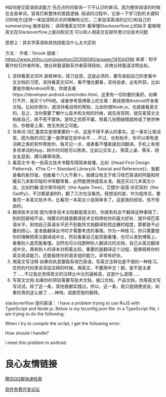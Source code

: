 #如何提交英语阅读能力
  先花点时间查询一下不认识的单词。因为整体阅读的时候在去查单词，容易打断整体的思路逻辑. 阅读的过程中，记录一下学习到的关键知识的地方(这样一来加深知识点的理解和记忆，二来加深英语的记忆)和自己的summarizing
循序目标：
读得懂英文SDK
看得懂Stackoverflow上的帖子
能够用英文在Stackoverflow上提问和交流
可以和人用英文在邮件里讨论技术问题

思想上：其实学英语和其他技能没什么太大区别

方法：
作者：foruok
链接：https://www.zhihu.com/question/20306040/answer/141044196
来源：知乎
著作权归作者所有。商业转载请联系作者获得授权，非商业转载请注明出处。

1) 坚持看英文SDK
欲练神功，挥刀自宫。这是必须的，要先收起自己的老看中文文档的习惯，坚持看英文SDK，看不懂也要看，坚持自虐，必有所获。比如要是你做Android开发，你就去看https://developer.android.com/index.html，这里有一切你要的美好。如果打不开，就买个VPN吧。或者参考我博客上的文章：离线使用Android开发者文档。比如你用Qt，就坚持看自带的帮助，比如你搞Node.js，也直接看英文的。总之，当你需要了解什么技术和文档的时候，就先找官网，就先拿英文文档练自己，炼不死不罢休。游坦之资质平庸，照着几张图破图就修成了绝世神功，你根骨上乘，绝无失败之可能。
2) 背单词
词汇量其实是很重要的一点，这是不得不承认的事实。这一事实让我沮丧，因为我的词汇量一直停留在初中水平……不过，也有助手，你可以用有道词典之类的软件帮助你，每天记一点，或者看不懂直接划词翻译。手机上有很多背单词的App，碎片时间就可以练练，比如公交车上、等菜上桌、等车、陪女友逛街、蹲马桶等场景。
3) 看英文书
有一些英文技术书籍写得简单易懂，比如《Head First Design Patterns》、《The C++ Standard Library(A Tutorial and Reference)》，我都是看的影印版，也能看个八九不离十。我建议有志于练习哑巴英语的阿猿和阿媛买几本影印版的书常翻常看，必然能很快提高水准。我还买过几本英文小说，比如约翰·高尔斯华绥的《the Apple Tree》，艾捷尔·丽莲·伏尼契的《the Gadfly》，不过都是装B的，翻了几次也没看完。我想说的是，作为程序员，要看完一本英文技术书，比看完一本英文小说简单多了。这是我的经验，信不信由你。
4) 翻译技术文档
因为很多技术文档都是英文的，你就有机会干翻译这种事情了。别的回报咱不谈，咱要论的就是翻译技术文档带给你的最大好处：提升哑巴英语水平。别怕自己英语水平还不到能将文档翻译到信达雅的程度，那都是不必要的担心，是准备翻译出书时才需要考虑的事情。作为一种练习，你只需要按你的理解把英文翻译成中文，然后看看自己是否能看懂，也可以发到博客上，看看别人是否能看懂。当然也可以找那种别人翻译过的文档，自己从英文翻译成中文，再和别人的译本对照着比较。重要的是翻译这个过程，能够锻炼你的英文阅读能力，还能锻炼你的语言组织能力，非常有好处。
5) 用英文写注释
如果你执意要联系哑巴英语，写英文注释也是不错的一种练习。在你的代码里该添加注释的时候，用英文，不要用中文！额，是不是太虐了……不过我总觉得英文的注释比中文的逼格高，这是什么道理……
6) 写英文文档
如果你的项目需要写技术文档，接口文档，产品文档，你用英文写写试试。除了这一条，其他我都实践过。所以，这一条，我只是随便说说，如果你真的这么做了……神呐，请接受我的膜拜。

stackoverflow 提问英语：
i have a problem trying to use RxJS with TypeScript and Node.js.
Below is my tsconfig.json file.
In a TypeScript file, I am trying to do the following:

When I try to compile the script, I get the following error:

How should i handle?

i meet this problem in android.


 # 良心友情链接

[腾讯QQ群快速检索](http://u.720life.cn/s/8cf73f7c)

[软件免费开发论坛](http://u.720life.cn/s/bbb01dc0)